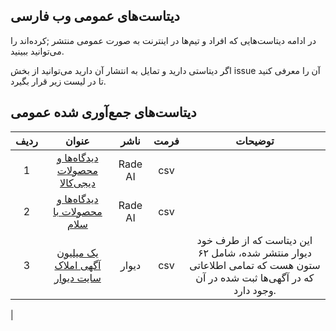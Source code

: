 ## دیتاست‌های عمومی وب فارسی

در ادامه دیتاست‌هایی که افراد و تیم‌ها در اینترنت به صورت عمومی منتشر ;کرده‌اند را می‌توانید ببینید.

اگر دیتاستی دارید و تمایل به انتشار آن دارید می‌توانید از بخش issue آن را معرفی کنید تا در لیست زیر قرار بگیرد.

## دیتاست‌های جمع‌آوری شده عمومی

| ردیف | عنوان                                                                | ناشر |  فرمت  | توضیحات                                                         |
|:----:|:--------------------------------------------------------------------:|:---------:|:-------------:|:---------------------------------------------------------------:|
| 1    | [دیدگاه‌ها و محصولات دیجی‌کالا](https://www.kaggle.com/datasets/radeai/digikala-comments-and-products)    | Rade AI       | csv   | |
| 2 | [دیدگاه‌ها و محصولات با سلام](https://www.kaggle.com/datasets/radeai/basalam-comments-and-products)    | Rade AI       | csv   | |
| 3 | [یک میلیون آگهی املاک سایت دیوار](https://huggingface.co/datasets/divaroffical/real_estate_ads) | دیوار | csv   | این دیتاست که از طرف خود دیوار منتشر شده، شامل ۶۲ ستون هست که تمامی اطلاعاتی که در آگهی‌ها ثبت شده در آن وجود دارد.|
|


